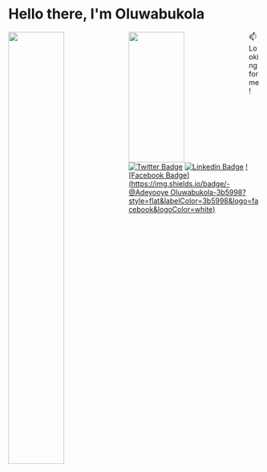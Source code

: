 # Hello there, I'm Oluwabukola
<img align="left" width="47%" src="https://github-readme-stats.vercel.app/api?username=Bukkiee20&theme=nightowl&show_icons=true" />
<img align="left" width="47%" height="260vh" src="https://github-readme-stats.vercel.app/api/top-langs/?username=Bukkiee20&theme=nightowl&show_icons=true" />

:mailbox: Looking for me!

[![Twitter Badge](https://img.shields.io/badge/-@AdeyooyeB-1ca0f1?style=flat&labelColor=1ca0f1&logo=twitter&logoColor=white)](https://twitter.com/eni4sure) [![Linkedin Badge](https://img.shields.io/badge/-Oluwabukola_Adeyooye-0e76a8?style=flat&labelColor=0e76a8&logo=linkedin&logoColor=white)](https://www.linkedin.com/in/oluwabukola-adeyooye-761a54204/)  [![Facebook Badge](https://img.shields.io/badge/-@Adeyooye Oluwabukola-3b5998?style=flat&labelColor=3b5998&logo=facebook&logoColor=white)](https://www.facebook.com/adeyooye.victoria)
